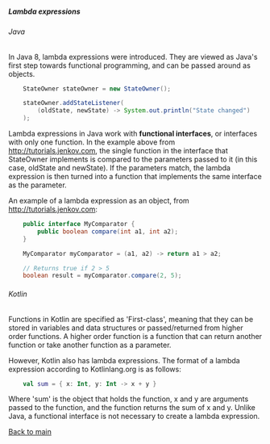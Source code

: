 ##### Lambda expressions

###### Java

In Java 8, lambda expressions were introduced. They are viewed as Java's first step towards functional programming, and can be passed around as objects.

```Java
    StateOwner stateOwner = new StateOwner();

    stateOwner.addStateListener(
        (oldState, newState) -> System.out.println("State changed")
    );
```

Lambda expressions in Java work with **functional interfaces**, or interfaces with only one function. In the example above from http://tutorials.jenkov.com, the single function in the interface that StateOwner implements is compared to the parameters passed to it (in this case, oldState and newState). If the parameters match, the lambda expression is then turned into a function that implements the same interface as the parameter.

An example of a lambda expression as an object, from http://tutorials.jenkov.com:

```Java
    public interface MyComparator {
        public boolean compare(int a1, int a2);
    }

    MyComparator myComparator = (a1, a2) -> return a1 > a2;

    // Returns true if 2 > 5
    boolean result = myComparator.compare(2, 5);
```

###### Kotlin

Functions in Kotlin are specified as 'First-class', meaning that they can be stored in variables and data structures or passed/returned from higher order functions. A higher order function is a function that can return another function or take another function as a parameter.

However, Kotlin also has lambda expressions. The format of a lambda expression according to Kotlinlang.org is as follows:
```Kotlin
    val sum = { x: Int, y: Int -> x + y }
```

Where 'sum' is the object that holds the function, x and y are arguments passed to the function, and the function returns the sum of x and y. Unlike Java, a functional interface is not necessary to create a lambda expression.

[Back to main](../README.md)
